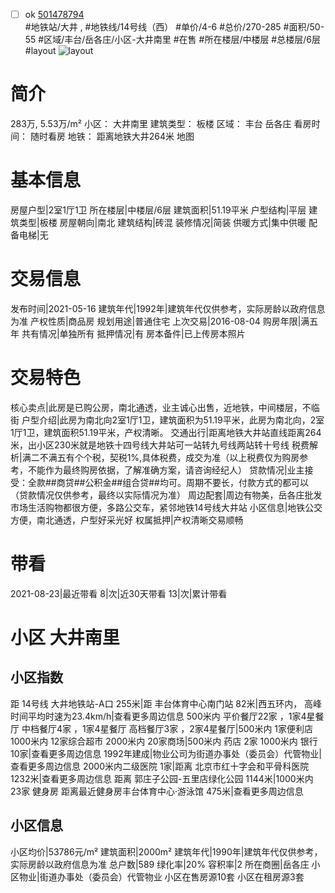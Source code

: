 - [ ] ok [501478794](https://bj.5i5j.com/ershoufang/501478794.html)  
 #地铁站/大井 ,  #地铁线/14号线（西）
#单价/4-6 #总价/270-285 #面积/50-55   #区域/丰台/岳各庄/小区-大井南里 #在售 #所在楼层/中楼层 #总楼层/6层 #layout 
![layout](http://image2a.5i5j.com/bdir/layout/133259.jpg_P5.jpg) 
# 简介 
 283万,  5.53万/m² 
小区： 大井南里
建筑类型： 板楼
区域： 丰台 岳各庄
看房时间： 随时看房
地铁： 距离地铁大井264米 地图
# 基本信息 
 房屋户型|2室1厅1卫
所在楼层|中楼层/6层
建筑面积|51.19平米
户型结构|平层
建筑类型|板楼
房屋朝向|南北
建筑结构|砖混
装修情况|简装
供暖方式|集中供暖
配备电梯|无
# 交易信息 
 发布时间|2021-05-16
建筑年代|1992年|建筑年代仅供参考，实际房龄以政府信息为准
产权性质|商品房
规划用途|普通住宅
上次交易|2016-08-04
购房年限|满五年
共有情况|单独所有
抵押情况|有
房本备件|已上传房本照片
# 交易特色 
 核心卖点|此房是已购公房，南北通透，业主诚心出售，近地铁，中间楼层，不临街
户型介绍|此房为南北向2室1厅1卫，建筑面积为51.19平米，此房为南北向，2室1厅1卫，建筑面积51.19平米，产权清晰。
交通出行|距离地铁大井站直线距离264米，出小区230米就是地铁十四号线大井站可一站转九号线两站转十号线
税费解析|满二不满五有个个税，契税1%,具体税费，成交为准（以上税费仅为购房参考，不能作为最终购房依据，了解准确方案，请咨询经纪人）
贷款情况|业主接受：全款##商贷##公积金##组合贷##均可。周期不要长，付款方式的都可以（贷款情况仅供参考，最终以实际情况为准）
周边配套|周边有物美，岳各庄批发市场生活购物都很方便，多路公交车，紧邻地铁14号线大井站
小区信息|地铁公交方便，南北通透，户型好采光好
权属抵押|产权清晰交易顺畅
# 带看 
 2021-08-23|最近带看	 8|次|近30天带看	 13|次|累计带看
# 小区 大井南里
## 小区指数 
 距 14号线 大井地铁站-A口 255米|距 丰台体育中心南门站 82米|西五环内， 高峰时间平均时速为23.4km/h|查看更多周边信息
500米内 平价餐厅22家 ，1家4星餐厅
中档餐厅4家 ，1家4星餐厅
高档餐厅3家 ，2家4星餐厅|500米内 1家便利店
1000米内 12家综合超市
2000米内 20家商场|500米内 药店 2家
1000米内 银行 10家|查看更多周边信息
1992年建成|物业公司为街道办事处（委员会）代管物业|查看更多周边信息
2000米内二级医院 1家|距离 北京市红十字会和平骨科医院  1232米|查看更多周边信息
距离 郭庄子公园-五里店绿化公园 1144米|1000米内 23家 健身房
距离最近健身房丰台体育中心·游泳馆 475米|查看更多周边信息
## 小区信息 
 小区均价|53786元/m²
建筑面积|2000m²
建筑年代|1990年|建筑年代仅供参考，实际房龄以政府信息为准
总户数|589
绿化率|20%
容积率|2
所在商圈|岳各庄
小区物业|街道办事处（委员会）代管物业
小区在售房源10套
小区在租房源3套
